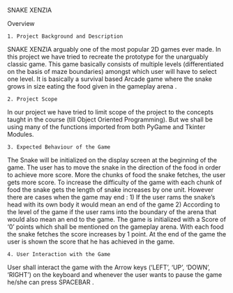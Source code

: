 SNAKE XENZIA

Overview
    
    1. Project Background and Description

SNAKE XENZIA arguably one of the most popular 2D games ever made. In this project we have tried to recreate the prototype for the unarguably classic game. This game basically consists of multiple levels (differentiated on the basis of maze boundaries) amongst which user will have to select one level. It is basically a survival based Arcade game where the snake grows in size eating the food given in the gameplay arena . 

    2. Project Scope

In our project we have tried to limit scope of the project to the concepts taught in the course (till Object Oriented Programming). But we shall be using many of the functions imported from both PyGame and Tkinter Modules.

    3. Expected Behaviour of the Game

The Snake will be initialized on the display screen at the beginning of the game. The user has to move the snake in the direction of the food in order to achieve more score. More the chunks of food the snake fetches, the user gets more score. To increase the difficulty of the game with each chunk of food the snake gets the length of snake increases by one unit.  However there are cases when the game may end :
    1) If the user rams the snake’s head with its own body it would mean an end of the game
    2) According to the level of the game if the user rams into the boundary of the arena that would also mean an end to the game.
The game is initialized with a Score of ‘0’ points which shall be mentioned on the gameplay arena. With each food the snake fetches the score increases by 1 point.
At the end of the game the user is shown the score that he has achieved in the game. 
    
    4. User Interaction with the Game

User shall interact the game with the Arrow keys (‘LEFT’, ‘UP’, ‘DOWN’, ‘RIGHT’) on the keyboard and whenever the user wants to pause the game he/she can press SPACEBAR . 


